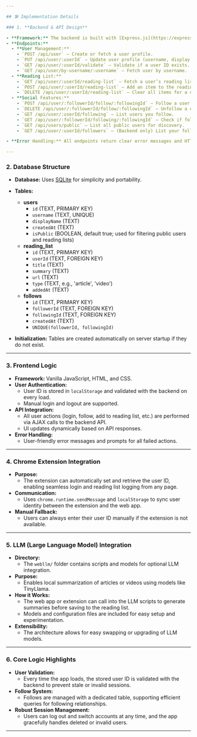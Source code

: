 ```yaml
---

## 🛠️ Implementation Details

### 1. **Backend & API Design**

- **Framework:** The backend is built with [Express.js](https://expressjs.com/), exposing a RESTful API.
- **Endpoints:**  
  - **User Management:**  
    - `POST /api/user` — Create or fetch a user profile.  
    - `PUT /api/user/:userId` — Update user profile (username, display name).  
    - `GET /api/user/:userId/validate` — Validate if a user ID exists.  
    - `GET /api/user/by-username/:username` — Fetch user by username.  
  - **Reading List:**  
    - `GET /api/user/:userId/reading-list` — Fetch a user’s reading list (if public).  
    - `POST /api/user/:userId/reading-list` — Add an item to the reading list.  
    - `DELETE /api/user/:userId/reading-list` — Clear all items for a user.  
  - **Social Features:**  
    - `POST /api/user/:followerId/follow/:followingId` — Follow a user.  
    - `DELETE /api/user/:followerId/follow/:followingId` — Unfollow a user.  
    - `GET /api/user/:userId/following` — List users you follow.  
    - `GET /api/user/:followerId/following/:followingId` — Check if following.  
    - `GET /api/users/public` — List all public users for discovery.  
    - `GET /api/user/:userId/followers` — (Backend only) List your followers (no frontend UI).

- **Error Handling:** All endpoints return clear error messages and HTTP status codes for invalid requests or server errors.

---
```


### 2. **Database Structure**

- **Database:** Uses [SQLite](https://www.sqlite.org/index.html) for simplicity and portability.
- **Tables:**
  - **users**
    - `id` (TEXT, PRIMARY KEY)  
    - `username` (TEXT, UNIQUE)  
    - `displayName` (TEXT)  
    - `createdAt` (TEXT)  
    - `isPublic` (BOOLEAN, default true; used for filtering public users and reading lists)  
  - **reading_list**
    - `id` (TEXT, PRIMARY KEY)  
    - `userId` (TEXT, FOREIGN KEY)  
    - `title` (TEXT)  
    - `summary` (TEXT)  
    - `url` (TEXT)  
    - `type` (TEXT, e.g., 'article', 'video')  
    - `addedAt` (TEXT)  
  - **follows**
    - `id` (TEXT, PRIMARY KEY)  
    - `followerId` (TEXT, FOREIGN KEY)  
    - `followingId` (TEXT, FOREIGN KEY)  
    - `createdAt` (TEXT)  
    - `UNIQUE(followerId, followingId)`

- **Initialization:** Tables are created automatically on server startup if they do not exist.

---

### 3. **Frontend Logic**

- **Framework:** Vanilla JavaScript, HTML, and CSS.
- **User Authentication:**  
  - User ID is stored in `localStorage` and validated with the backend on every load.  
  - Manual login and logout are supported.  
- **API Integration:**  
  - All user actions (login, follow, add to reading list, etc.) are performed via AJAX calls to the backend API.  
  - UI updates dynamically based on API responses.  
- **Error Handling:**  
  - User-friendly error messages and prompts for all failed actions.  

---

### 4. **Chrome Extension Integration**

- **Purpose:**  
  - The extension can automatically set and retrieve the user ID, enabling seamless login and reading list logging from any page.  
- **Communication:**  
  - Uses `chrome.runtime.sendMessage` and `localStorage` to sync user identity between the extension and the web app.  
- **Manual Fallback:**  
  - Users can always enter their user ID manually if the extension is not available.

---

### 5. **LLM (Large Language Model) Integration**

- **Directory:**  
  - The `webllm/` folder contains scripts and models for optional LLM integration.  
- **Purpose:**  
  - Enables local summarization of articles or videos using models like TinyLlama.  
- **How it Works:**  
  - The web app or extension can call into the LLM scripts to generate summaries before saving to the reading list.  
  - Models and configuration files are included for easy setup and experimentation.  
- **Extensibility:**  
  - The architecture allows for easy swapping or upgrading of LLM models.

---

### 6. **Core Logic Highlights**

- **User Validation:**  
  - Every time the app loads, the stored user ID is validated with the backend to prevent stale or invalid sessions.  
- **Follow System:**  
  - Follows are managed with a dedicated table, supporting efficient queries for following relationships.  
- **Robust Session Management:**  
  - Users can log out and switch accounts at any time, and the app gracefully handles deleted or invalid users.


---
